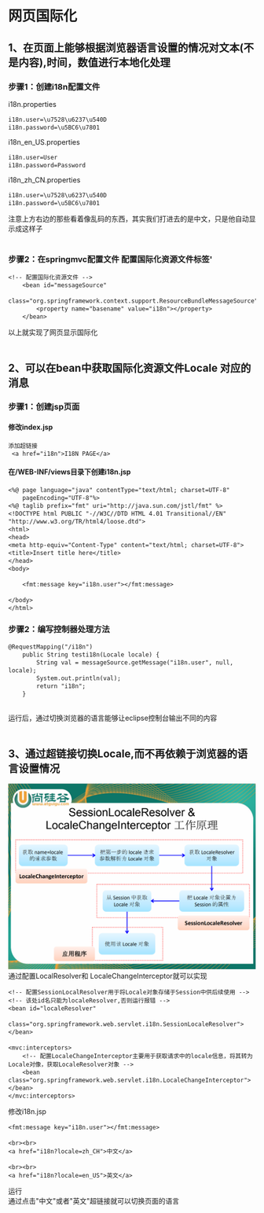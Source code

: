 # 网页国际化
## 1、在页面上能够根据浏览器语言设置的情况对文本(不是内容),时间，数值进行本地化处理
### 步骤1：创建i18n配置文件
i18n.properties
```
i18n.user=\u7528\u6237\u540D
i18n.password=\u5BC6\u7801
```
i18n_en_US.properties
```
i18n.user=User
i18n.password=Password
```
i18n_zh_CN.properties
```
i18n.user=\u7528\u6237\u540D
i18n.password=\u5BC6\u7801
```
注意上方右边的那些看着像乱码的东西，其实我们打进去的是中文，只是他自动显示成这样子<br>
<br>

### 步骤2：在springmvc配置文件 配置国际化资源文件标签'
```
<!-- 配置国际化资源文件 -->
	<bean id="messageSource"
		class="org.springframework.context.support.ResourceBundleMessageSource">
		<property name="basename" value="i18n"></property>	
	</bean>
```

以上就实现了网页显示国际化<br>
<br>

## 2、可以在bean中获取国际化资源文件Locale 对应的消息
### 步骤1：创建jsp页面
#### 修改index.jsp
```
添加超链接
 <a href="i18n">I18N PAGE</a>
```

#### 在/WEB-INF/views目录下创建i18n.jsp
```
<%@ page language="java" contentType="text/html; charset=UTF-8"
    pageEncoding="UTF-8"%>
<%@ taglib prefix="fmt" uri="http://java.sun.com/jstl/fmt" %>
<!DOCTYPE html PUBLIC "-//W3C//DTD HTML 4.01 Transitional//EN" "http://www.w3.org/TR/html4/loose.dtd">
<html>
<head>
<meta http-equiv="Content-Type" content="text/html; charset=UTF-8">
<title>Insert title here</title>
</head>
<body>
	
	<fmt:message key="i18n.user"></fmt:message>
	
</body>
</html>
```
### 步骤2：编写控制器处理方法
```
@RequestMapping("/i18n")
	public String testi18n(Locale locale) {
		String val = messageSource.getMessage("i18n.user", null, locale);
		System.out.println(val);
		return "i18n";
	}
```
<br>
运行后，通过切换浏览器的语言能够让eclipse控制台输出不同的内容<br>
<br>

## 3、通过超链接切换Locale,而不再依赖于浏览器的语言设置情况
![无法加载图片](https://github.com/Ywfy/Learning-summary-for-SpringMVC/blob/master/Employee/img/yl.png)<br>
通过配置LocalResolver和 LocaleChangeInterceptor就可以实现
```
<!-- 配置SessionLocalResolver用于将Locale对象存储于Session中供后续使用 -->
<!-- 该处id名只能为localeResolver,否则运行报错 -->
<bean id="localeResolver"
	class="org.springframework.web.servlet.i18n.SessionLocaleResolver">
</bean>
	
<mvc:interceptors>
	<!-- 配置LocaleChangeInterceptor主要用于获取请求中的locale信息，将其转为Locale对像，获取LocaleResolver对象 -->
	<bean class="org.springframework.web.servlet.i18n.LocaleChangeInterceptor"></bean>
</mvc:interceptors>
```
修改i18n.jsp
```
<fmt:message key="i18n.user"></fmt:message>
	
<br><br>
<a href="i18n?locale=zh_CH">中文</a>
	
<br><br>
<a href="i18n?locale=en_US">英文</a>
```
运行<br>
通过点击"中文"或者"英文"超链接就可以切换页面的语言<br>
<br>


